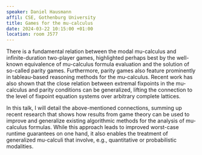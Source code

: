 ```yaml
---
speaker: Daniel Hausmann
affil: CSE, Gothenburg University
title: Games for the mu-calculus
date: 2024-03-22 10:15:00 +01:00
location: room J577
---
```


There is a fundamental relation between the modal mu-calculus and infinite-duration two-player games, highlighted perhaps best by the well-known equivalence of mu-calculus formula evaluation and the solution of so-called parity games. Furthermore, parity games also feature prominently in tableau-based reasoning methods for the mu-calculus. Recent work has also shown that the close relation between extremal fixpoints in the mu-calculus and parity conditions can be generalized, lifting the connection to the level of fixpoint equation systems over arbitrary complete lattices.

In this talk, I will detail the above-mentioned connections, summing up recent research that shows how results from game theory can be used to improve and generalize existing algorithmic methods for the analysis of mu-calculus formulas. While this approach leads to improved worst-case runtime guarantees on one hand, it also enables the treatment of generalized mu-calculi that involve, e.g., quantitative or probabilistic modalities.
